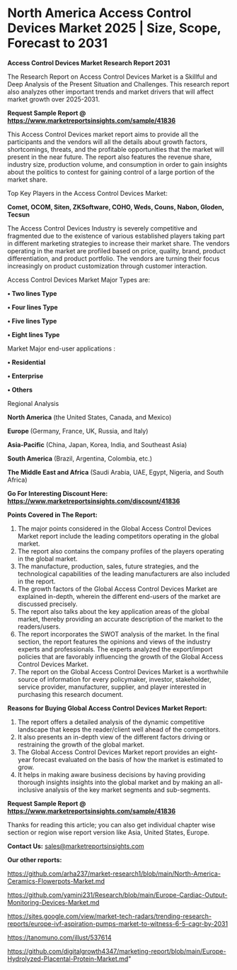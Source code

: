 # North America Access Control Devices Market 2025 | Size, Scope, Forecast to 2031

<strong>Access Control Devices Market Research Report 2031</strong>

The Research Report on Access Control Devices Market is a Skillful and Deep Analysis of the Present Situation and Challenges. This research report also analyzes other important trends and market drivers that will affect market growth over 2025-2031.

<strong>Request Sample Report @ <a href=https://www.marketreportsinsights.com/sample/41836>https://www.marketreportsinsights.com/sample/41836</a></strong>

This Access Control Devices market report aims to provide all the participants and the vendors will all the details about growth factors, shortcomings, threats, and the profitable opportunities that the market will present in the near future. The report also features the revenue share, industry size, production volume, and consumption in order to gain insights about the politics to contest for gaining control of a large portion of the market share.

Top Key Players in the Access Control Devices Market:

<strong>Comet, OCOM, Siten, ZKSoftware, COHO, Weds, Couns, Nabon, Gloden, Tecsun</strong>

The Access Control Devices Industry is severely competitive and fragmented due to the existence of various established players taking part in different marketing strategies to increase their market share. The vendors operating in the market are profiled based on price, quality, brand, product differentiation, and product portfolio. The vendors are turning their focus increasingly on product customization through customer interaction.

Access Control Devices Market Major Types are:

<strong>•  Two lines Type

•  Four lines Type

•  Five lines Type

•  Eight lines Type</strong>

Market Major end-user applications :

<strong>•  Residential

•  Enterprise

•  Others</strong>

Regional Analysis

</u><strong><b>North America</b></strong> (the United States, Canada, and Mexico)

<strong><b>Europe </b></strong>(Germany, France, UK, Russia, and Italy)

<strong><b>Asia-Pacific</b></strong> (China, Japan, Korea, India, and Southeast Asia)

<strong><b>South America</b></strong> (Brazil, Argentina, Colombia, etc.)

<strong><b>The Middle East and Africa</b></strong> (Saudi Arabia, UAE, Egypt, Nigeria, and South Africa)

<strong>Go For Interesting Discount Here: <a href=https://www.marketreportsinsights.com/discount/41836>https://www.marketreportsinsights.com/discount/41836</a></strong>

<strong>Points Covered in The Report:</strong>
<ol>
  <li>The major points considered in the Global Access Control Devices Market report include the leading competitors operating in the global market.</li>
  <li>The report also contains the company profiles of the players operating in the global market.</li>
  <li>The manufacture, production, sales, future strategies, and the technological capabilities of the leading manufacturers are also included in the report.</li>
  <li>The growth factors of the Global Access Control Devices Market are explained in-depth, wherein the different end-users of the market are discussed precisely.</li>
  <li>The report also talks about the key application areas of the global market, thereby providing an accurate description of the market to the readers/users.</li>
  <li>The report incorporates the SWOT analysis of the market. In the final section, the report features the opinions and views of the industry experts and professionals. The experts analyzed the export/import policies that are favorably influencing the growth of the Global Access Control Devices Market.</li>
  <li>The report on the Global Access Control Devices Market is a worthwhile source of information for every policymaker, investor, stakeholder, service provider, manufacturer, supplier, and player interested in purchasing this research document.</li>
</ol>
<strong>Reasons for Buying Global Access Control Devices Market Report:</strong>

<ol>
  <li>The report offers a detailed analysis of the dynamic competitive landscape that keeps the reader/client well ahead of the competitors.</li>
  <li>It also presents an in-depth view of the different factors driving or restraining the growth of the global market.</li>
  <li>The Global Access Control Devices Market report provides an eight-year forecast evaluated on the basis of how the market is estimated to grow.</li>
  <li>It helps in making aware business decisions by having providing thorough insights insights into the global market and by making an all-inclusive analysis of the key market segments and sub-segments.</li>
</ol>
<strong>Request Sample Report @ <a href=https://www.marketreportsinsights.com/sample/41836>https://www.marketreportsinsights.com/sample/41836</a></strong>


Thanks for reading this article; you can also get individual chapter wise section or region wise report version like Asia, United States, Europe.

<strong>Contact Us:</strong>
sales@marketreportsinsights.com

<strong>Our other reports:</strong>

<a href=https://github.com/arha237/market-research1/blob/main/North-America-Ceramics-Flowerpots-Market.md>https://github.com/arha237/market-research1/blob/main/North-America-Ceramics-Flowerpots-Market.md</a>

<a href=https://github.com/yamini231/Research/blob/main/Europe-Cardiac-Output-Monitoring-Devices-Market.md>https://github.com/yamini231/Research/blob/main/Europe-Cardiac-Output-Monitoring-Devices-Market.md</a>

<a href=https://sites.google.com/view/market-tech-radars/trending-research-reports/europe-ivf-aspiration-pumps-market-to-witness-6-5-cagr-by-2031>https://sites.google.com/view/market-tech-radars/trending-research-reports/europe-ivf-aspiration-pumps-market-to-witness-6-5-cagr-by-2031</a>

<a href=https://tanomuno.com/illust/537614>https://tanomuno.com/illust/537614</a>

<a href=https://github.com/digitalgrowth4347/marketing-report/blob/main/Europe-Hydrolyzed-Placental-Protein-Market.md>https://github.com/digitalgrowth4347/marketing-report/blob/main/Europe-Hydrolyzed-Placental-Protein-Market.md</a>"
